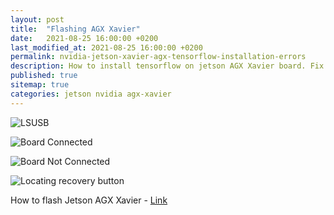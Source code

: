```yaml
---
layout: post
title:  "Flashing AGX Xavier"
date:   2021-08-25 16:00:00 +0200
last_modified_at: 2021-08-25 16:00:00 +0200
permalink: nvidia-jetson-xavier-agx-tensorflow-installation-errors
description: How to install tensorflow on jetson AGX Xavier board. Fix errors while installing Tensorflow on jetson AGX board.
published: true
sitemap: true
categories: jetson nvidia agx-xavier
---
```


![LSUSB](/assets/flashing-agx-xavier/lsusb.jpeg) <br>


![Board Connected](/assets/flashing-agx-xavier/board_connected.jpeg) <br>


![Board Not Connected](/assets/flashing-agx-xavier/board_not_connected.jpeg) <br>


![Locating recovery button](/assets/flashing-agx-xavier/locating_recovery_button.jpeg) <br>


How to flash Jetson AGX Xavier - [Link](https://developer.ridgerun.com/wiki/index.php?title=Xavier/Flashing_the_Board)

